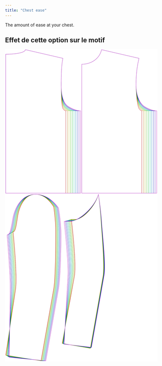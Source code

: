 ```yaml
---
title: "Chest ease"
---
```


The amount of ease at your chest.

## Effet de cette option sur le motif

![This image shows the effect of this option by superimposing several variants that have a different value for this option](bent_chestease_sample.svg "Effect of this option on the pattern")
